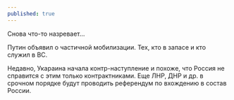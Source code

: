 ```yaml
---
published: true
---
```


Снова что-то назревает...

Путин объявил о частичной мобилизации. Тех, кто в запасе и кто служил в ВС.

Недавно, Укараина начала контр-наступление и похоже, что Россия не справится с этим только контрактниками.
Еще ЛНР, ДНР и др. в срочном порядке будут проводить референдум по вхождению в состав России.
